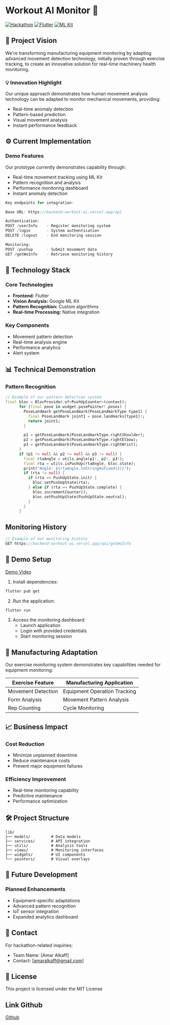 # Workout AI Monitor 💪

[![Hackathon](https://img.shields.io/badge/Hackathon-2024-orange.svg)]()
[![Flutter](https://img.shields.io/badge/flutter-v3.0+-blue.svg)](https://flutter.dev/)
[![ML Kit](https://img.shields.io/badge/ML%20Kit-latest-green.svg)](https://developers.google.com/ml-kit)

## 🎯 Project Vision

We're transforming manufacturing equipment monitoring by adapting advanced movement detection technology, initially proven through exercise tracking, to create an innovative solution for real-time machinery health monitoring.

### 💡 Innovation Highlight
Our unique approach demonstrates how human movement analysis technology can be adapted to monitor mechanical movements, providing:
- Real-time anomaly detection
- Pattern-based prediction
- Visual movement analysis
- Instant performance feedback

## ⚙️ Current Implementation

### Demo Features
Our prototype currently demonstrates capability through:
- Real-time movement tracking using ML Kit
- Pattern recognition and analysis
- Performance monitoring dashboard
- Instant anomaly detection

```dart
Key endpoints for integration:

Base URL: https://backend-workout-ai.vercel.app/api

Authentication:
POST /userInfo    - Register monitoring system
POST /login       - System authentication
DELETE /logout    - End monitoring session

Monitoring:
POST /pushup      - Submit movement data
GET /getWoInfo    - Retrieve monitoring history
```

## 🚀 Technology Stack

### Core Technologies
- **Frontend:** Flutter
- **Vision Analysis:** Google ML Kit
- **Pattern Recognition:** Custom algorithms
- **Real-time Processing:** Native integration

### Key Components
- Movement pattern detection
- Real-time analysis engine
- Performance analytics
- Alert system

## 📊 Technical Demonstration

### Pattern Recognition
```dart
// Example of our pattern detection system
final bloc = BlocProvider.of<PushUpCounter>(context);
      for (final pose in widget.posePainter!.poses) {
        PoseLandmark getPoseLandmark(PoseLandmarkType type1) {
          final PoseLandmark joint1 = pose.landmarks[type1]!;
          return joint1;
        }

        p1 = getPoseLandmark(PoseLandmarkType.rightShoulder);
        p2 = getPoseLandmark(PoseLandmarkType.rightElbow);
        p3 = getPoseLandmark(PoseLandmarkType.rightWrist);
      }
      if (p1 != null && p2 != null && p3 != null) {
        final rtaAngle = utils.angle(p1!, p2!, p3!);
        final rta = utils.isPushUp(rtaAngle, bloc.state);
        print("Angle: ${rtaAngle.toStringAsFixed(2)}");
        if (rta != null) {
          if (rta == PushUpState.init) {
            bloc.setPushUpState(rta);
          } else if (rta == PushUpState.complete) {
            bloc.incrementCounter();
            bloc.setPushUpState(PushUpState.neutral);
          }
        }
      }

```

## Monitoring History
```dart
// Example of our monitoring history
GET https://backend-workout-ai.vercel.app/api/getWoInfo
```

## 🎥 Demo Setup

[Demo Video](https://drive.google.com/file/d/1RjME5DJMyukPOe5sMGEFG8VQvNoyjhWw/view?usp=sharing)

1. Install dependencies:
```bash
flutter pub get
```

2. Run the application:
```bash
flutter run
```


3. Access the monitoring dashboard:
   - Launch application
   - Login with provided credentials
   - Start monitoring session



## 🔄 Manufacturing Adaptation

Our exercise monitoring system demonstrates key capabilities needed for equipment monitoring:

| Exercise Feature | Manufacturing Application |
|-----------------|--------------------------|
| Movement Detection | Equipment Operation Tracking |
| Form Analysis | Movement Pattern Analysis |
| Rep Counting | Cycle Monitoring |

## 📈 Business Impact

### Cost Reduction
- Minimize unplanned downtime
- Reduce maintenance costs
- Prevent major equipment failures

### Efficiency Improvement
- Real-time monitoring capability
- Predictive maintenance
- Performance optimization

## 🛠️ Project Structure
```
lib/
├── models/         # Data models
├── services/       # API integration
├── utils/          # Analysis tools
├── views/          # Monitoring interfaces
├── widgets/        # UI components
└── painters/       # Visual overlays
```

## 🎯 Future Development

### Planned Enhancements
- Equipment-specific adaptations
- Advanced pattern recognition
- IoT sensor integration
- Expanded analytics dashboard

## 🤝 Contact

For hackathon-related inquiries:
- Team Name: [Amar Alkaff]
- Contact: [amaralkaff@gmail.com]

## 📝 License
This project is licensed under the MIT License

## Link Github
[Github](https://github.com/amaralkaff/WorkOut.ai)
